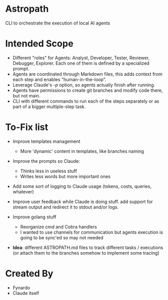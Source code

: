 # Astropath
CLI to orchestrate the execution of local AI agents


# Intended Scope

- Different "roles" for Agents: Analyst, Developer, Tester, Reviewer, Debugger, Explorer. Each one of them is defined by a specialized prompt.
- Agents are coordinated through Markdown files, this adds context from each step and enables "human-in-the-loop".
- Leverage Claude's *-p* option, so agents actually finish after running.
- Agents have permissions to create git branches and modify code there, but not main.
- CLI with different commands to run each of the steps separately or as part of a bigger multiple-step task.

# To-Fix list

- Improve templates management
  - More 'dynamic' content in templates, like branches naming

- Improve the prompts so Claude:
  - Thinks less in useless stuff
  - Writes less words but more important ones

- Add some sort of logging to Claude usage (tokens, costs, queries, whatever)
- Improve user feedback while Claude is doing stuff. add support for stream output and redirect it to stdout and/or logs.

- Improve golang stuff
  - Reorganize cmd and Cobra handlers
  - I wanted to use channels for communication but agents execution is going to be sync'ed so may not needed

- **Idea**: different ASTROPATH.md files to track different tasks / executions (or attach them to the branches somehow to implement some tracing)

# Created By

- Fynardo
- Claude itself
